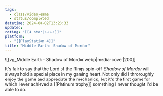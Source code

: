 ```yaml
---
tags:
  - class/video-game
  - status/completed
datetime: 2024-08-02T13:23:33
updated: 
rating: "[[4-star|⭐️⭐️⭐️⭐️]]"
platform:
  - "[[PlayStation 4]]"
title: "Middle Earth: Shadow of Mordor"
---
```

![[vg_Middle Earth - Shadow of Mordor.webp|media-cover|200]] 

It's fair to say that the Lord of the RIngs spin-off, *Shadow of Mordor* will always hold a special place in my gaming heart. Not only did I throroughly enjoy the game and appreciate the mechanics, but it's the first game for which I ever achieved a [[Platinum trophy]] something I never thought I'd be able to do.


